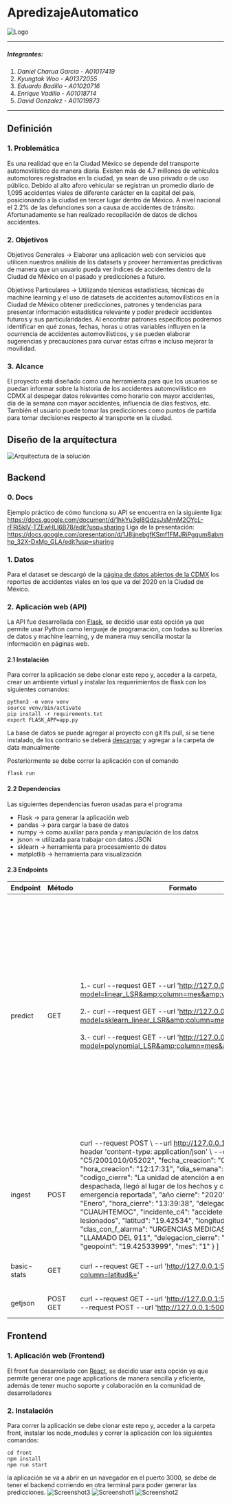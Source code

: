 ﻿# ApredizajeAutomatico
![Logo](assets/logo.PNG)

---
##### Integrantes:
1. *Daniel Charua Garcia* - *A01017419*
2. *Kyungtak Woo* - *A01372055*
3. *Eduardo Badillo* - *A01020716*
4. *Enrique Vadillo* - *A01018714*
5. *David Gonzalez* - *A01019873*
---


## Definición

### 1. Problemática
Es una realidad que en la Ciudad México se depende del transporte automovilístico de manera diaria. Existen más de 4.7 millones de vehículos automotores registrados en la ciudad, ya sean de uso privado o de uso público. Debido al alto aforo vehicular se registran un promedio diario de 1,095 accidentes viales de diferente carácter en la capital del país, posicionando a la ciudad en tercer lugar dentro de México. A nivel nacional el 2.2% de las defunciones son a causa de accidentes de tránsito. 
Afortunadamente se han realizado recopilación de datos de dichos accidentes. 

### 2. Objetivos
Objetivos Generales -> Elaborar una aplicación web con servicios que utilicen nuestros análisis de los datasets y proveer herramientas predictivas de manera que un usuario pueda ver índices de accidentes dentro de la Ciudad de México en el pasado y predicciones a futuro.

Objetivos Particulares -> Utilizando técnicas estadísticas, técnicas de machine learning y el uso de datasets de accidentes automovilísticos en la Ciudad de México obtener predicciones, patrones y tendencias para presentar información estadística relevante y poder predecir accidentes futuros y sus particularidades. Al encontrar patrones específicos podremos identificar en qué zonas, fechas, horas u otras variables influyen en la ocurrencia de accidentes automovilísticos, y se pueden elaborar sugerencias y precauciones para curvar estas cifras e incluso mejorar la movilidad.

### 3. Alcance 
El proyecto está diseñado como una herramienta para que los usuarios se puedan informar sobre la historia de los accidentes automovilístico en CDMX al despegar datos relevantes como horario con mayor accidentes, día de la semana con mayor accidentes, influencia de días festivos, etc. También el usuario puede tomar las predicciones como puntos de partida para tomar decisiones respecto al transporte en la ciudad. 

## Diseño de la arquitectura

![Arquitectura de la solución](assets/architecture.png)

## Backend

### 0. Docs
Ejemplo práctico de cómo funciona su API se encuentra en la siguiente liga:
https://docs.google.com/document/d/1hkYu3gl8QdzsJsMmM2OYcL-rFRi5klV-TZEwHLI6B78/edit?usp=sharing
Liga de la presentación:
https://docs.google.com/presentation/d/1J8jjnebgfKSmf1FMJRiPgqum8abmhp_32X-DxMp_GLA/edit?usp=sharing

### 1. Datos
Para el dataset se descargó de la [página de datos abiertos de la CDMX](https://datos.cdmx.gob.mx/explore/dataset/incidentes-viales-c5/table/?disjunctive.incidente_c4&refine.ano=2020&dataChart=eyJxdWVyaWVzIjpbeyJjaGFydHMiOlt7InR5cGUiOiJsaW5lIiwiZnVuYyI6IkFWRyIsInlBeGlzIjoibGF0aXR1ZCIsInNjaWVudGlmaWNEaXNwbGF5Ijp0cnVlLCJjb2xvciI6IiM2NmMyYTUifV0sInhBeGlzIjoibWVzZGVjaWVycmUiLCJtYXhwb2ludHMiOiIiLCJ0aW1lc2NhbGUiOm51bGwsInNvcnQiOiIiLCJjb25maWciOnsiZGF0YXNldCI6ImluY2lkZW50ZXMtdmlhbGVzLWM1Iiwib3B0aW9ucyI6eyJkaXNqdW5jdGl2ZS5pbmNpZGVudGVfYzQiOnRydWV9fX1dLCJkaXNwbGF5TGVnZW5kIjp0cnVlLCJhbGlnbk1vbnRoIjp0cnVlLCJ0aW1lc2NhbGUiOiIifQ%3D%3D) los reportes de accidentes viales en los que va del 2020 en la Ciudad de México.

### 2. Aplicación web (API)
La API fue desarrollada con [Flask](https://flask.palletsprojects.com/en/1.1.x/), se decidió usar esta opción ya que permite usar Python como lenguaje de programación, con todas su librerías de datos y machine learning, y de manera muy sencilla mostar la información en páginas web.

#### 2.1 Instalación
Para correr la aplicación se debe clonar este repo y, acceder a la carpeta, crear un ambiente virtual y instalar los requerimientos de flask con los siguientes comandos:

```
python3 -m venv venv
source venv/bin/activate
pip install -r requirements.txt
export FLASK_APP=app.py
```
La base de datos se puede agregar al proyecto con git lfs pull, si se tiene instalado, de los contrario se deberá [descargar](https://datos.cdmx.gob.mx/explore/dataset/incidentes-viales-c5/download/?format=csv&timezone=America/Mexico_City&lang=es&use_labels_for_header=true&csv_separator=%2C) y agregar a la carpeta de data manualmente

Posteriormente se debe correr la aplicación con el comando
```
flask run
```

#### 2.2 Dependencias
Las siguientes dependencias fueron usadas para el programa
- Flask -> para generar la aplicación web
- pandas -> para cargar la base de datos
- numpy -> como auxiliar para panda y manipulación de los datos
- jsnon -> utilizada para trabajar con datos JSON
- sklearn -> herramienta para procesamiento de datos
- matplotlib -> herramienta para visualización

#### 2.3 Endpoints
| Endpoint 	| Método 	| Formato 	| Regreso 	| Errores 	|
|-------------	|----------	|--------------------------------------------------------------------------------------------------------------------------------------------------------------------------------------------------------------------------------------------------------------------------------------------------------------------------------------------------------------------------------------------------------------------------------------------------------------------------------------------------------------------------------------------------------------------------------------------------------------------------------------------------------------------------------------------------------------------------------------------------------------------------------------------------------------------------------------------------------------------------------------------------------------	|-----------------------------------------------------------------------------------------------------------------------------------------------------------------------------------------------------------------------------------------------------------------------------------------------------------------------------------------------------------------------------------------------------------------------------------------------------------------------------------------------------------------------------------------------------------------------------------------------------------------	|--------------------------------------------------------------------------------------------------------
| predict 	| GET 	| 1.- curl --request GET --url 'http://127.0.0.1:5000/predict?model=linear_LSR&amp;column=mes&amp;value=5&=' <br>  <br> 2.- curl --request GET --url 'http://127.0.0.1:5000/predict?model=sklearn_linear_LSR&amp;column=mes&amp;value=3&=' <br>  <br>  3.- curl --request GET --url 'http://127.0.0.1:5000/predict?model=polynomial_LSR&amp;column=mes&amp;value=10&= 	| 1.- {   "model": "linear_LSR",   "input": {     "model": "linear_LSR",     "column": "mes",     "value": "5"   },   "prediction": {     "y": 15249.308857808857   } }    2.- {   "model": "sklearn_linear_LSR",   "input": {     "model": "sklearn_linear_LSR",     "column": "mes",     "value": "3"   },   "prediction": {     "y": 14959.210955710956,     "r_sq": 0.1869050297875251   } }   3.- {   "model": "polynomial_LSR",   "input": {     "model": "polynomial_LSR",     "column": "mes",     "value": "10"   },   "prediction": {     "y": 16614.988011987298,     "r_sq": 0.6746019277743616   } } 	| 422 si no se proporciona modelo, columna o valor;  403 si no se encontró el modelo;  500 error interno 	|
| ingest 	| POST 	| curl --request POST \   --url http://127.0.0.1:5000/ingest \   --header 'content-type: application/json' \   --data '[     {         "folio": "C5/2001010/05202",         "fecha_creacion": "01/01/2020",         "hora_creacion": "12:17:31",         "dia_semana": "Miercoles",         "codigo_cierre": "La unidad de atención a emergencias fue despachada, llegó al lugar de los hechos y confirmó la emergencia reportada",         "año cierre": "2020",         "mes_cierre": "Enero",         "hora_cierre": "13:39:38",         "delegacion_inicio": "CUAUHTEMOC",         "incidente_c4": "accidete-choque con lesionados",         "latitud": "19.42534",         "longitud": "-99.15655",         "clas_con_f_alarma": "URGENCIAS MEDICAS",         "tipo_entrada": "LLAMADO DEL 911",         "delegacion_cierre": "CUAUHTEMOC",         "geopoint": "19.42533999",         "mes": "1"     } ] 	| - 	| 204 sin contenido; 500 error interno 	|
| basic-stats 	| GET 	| curl --request GET --url 'http://127.0.0.1:5000/basic-stats?column=latitud&=' 	| { "latitud": "-99.655"} 	| 422 input inválido;  500 error interno 	|
| getjson 	| POST GET 	| curl --request GET --url 'http://127.0.0.1:5000/getjson' curl --request POST --url 'http://127.0.0.1:5000/getjson'	| Regresa los datos de la base de datos en formato JSON 	| - 	|


## Frontend

### 1. Aplicación web (Frontend)
El front fue desarrollado con [React](https://reactjs.org/), se decidio usar esta opción ya que permite generar one page applications de manera sencilla y eficiente, además de tener mucho soporte y colaboración en la comunidad de desarrolladores

### 2. Instalación
Para correr la aplicación se debe clonar este repo y, acceder a la carpeta front, instalar los node_modules y correr la aplicación con los siguientes comandos:

```
cd front
npm install
npm run start
```

la aplicación se va a abrir en un navegador en el puerto 3000, se debe de tener el backend corriendo en otra terminal para poder generar las predicciones.
![Screenshot3](assets/sc3.jpg)
![Screenshot1](assets/sc1.PNG)
![Screenshot2](assets/sc2.PNG)

